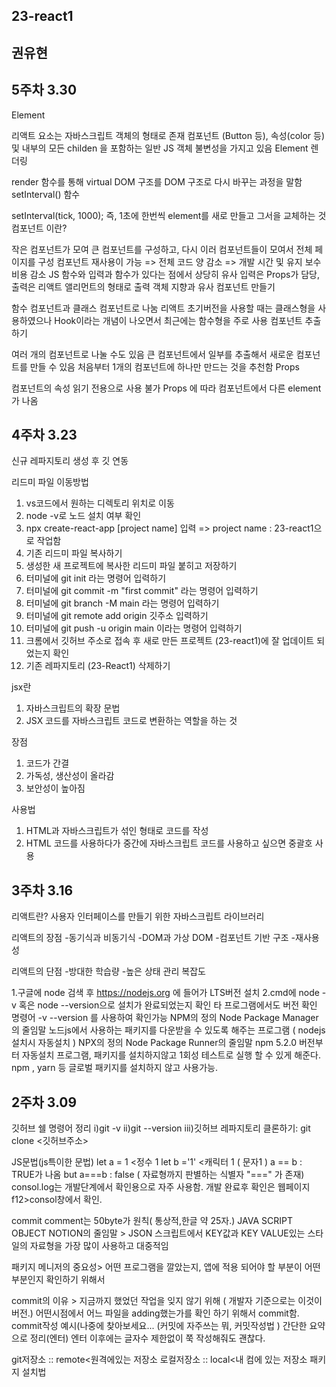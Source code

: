 ## 23-react1

## 권유현 


## 5주차 3.30
Element

리액트 요소는 자바스크립트 객체의 형태로 존재
컴포넌트 (Button 등), 속성(color 등) 및 내부의 모든 childen 을 포함하는 일반 JS 객체 불변성을 가지고 있음
Element 렌더링

render 함수를 통해 virtual DOM 구조를 DOM 구조로 다시 바꾸는 과정을 말함
setInterval() 함수

setInterval(tick, 1000);
즉, 1초에 한번씩 element를 새로 만들고 그서을 교체하는 것
컴포넌트 이란?

작은 컴포넌트가 모여 큰 컴포넌트를 구성하고, 다시 이러 컴포넌트들이 모여서 전체 페이지를 구성
컴포넌트 재사용이 가능 => 전체 코드 양 감소 => 개발 시간 및 유지 보수 비용 감소
JS 함수와 입력과 함수가 있다는 점에서 상당히 유사
입력은 Props가 담당, 출력은 리액트 앨리먼트의 형태로 출력
객체 지향과 유사
컴포넌트 만들기

함수 컴포넌트과 클래스 컴포넌트로 나눔
리액트 초기버전을 사용할 때는 클래스형을 사용하였으나 Hook이라는 개념이 나오면서 최근에는 함수형을 주로 사용
컴포넌트 추출하기

여러 개의 컴포넌트로 나눌 수도 있음
큰 컴포넌트에서 일부를 추출해서 새로운 컴포넌트를 만들 수 있음
처음부터 1개의 컴포넌트에 하나만 만드는 것을 추천함
Props

컴포넌트의 속성
읽기 전용으로 사용 불가
Props 에 따라 컴포넌트에서 다른 element 가 나옴

## 4주차 3.23


신규 레파지토리 생성 후 깃 연동

리드미 파일 이동방법

1. vs코드에서 원하는 디렉토리 위치로 이동
2. node -v로 노드 설치 여부 확인
3. npx create-react-app [project name] 입력 => project name : 23-react1으로 작업함
4. 기존 리드미 파일 복사하기
5. 생성한 새 프로젝트에 복사한 리드미 파일 붙히고 저장하기
6. 터미널에 git init 라는 명령어 입력하기
7. 터미널에 git commit -m "first commit" 라는 명령어 입력하기
8. 터미널에 git branch -M main 라는 명령어 입력하기
9. 터미널에 git remote add origin 깃주소 입력하기
10. 터미널에 git push -u origin main 이라는 명령어 입력하기
11. 크롬에서 깃허브 주소로 접속 후 새로 만든 프로젝트 (23-react1)에 잘 업데이트 되었는지 확인
12. 기존 레파지토리 (23-React1) 삭제하기


jsx란  
1. 자바스크립트의 확장 문법
2. JSX 코드를 자바스크립트 코드로 변환하는 역할을 하는 것

장점
1. 코드가 간결
2. 가독성, 생산성이 올라감
3. 보안성이 높아짐

사용법
1. HTML과 자바스크립트가 섞인 형태로 코드를 작성
2. HTML 코드를 사용하다가 중간에 자바스크립트 코드를 사용하고 싶으면 중괄호 사용


## 3주차 3.16 

리액트란?
사용자 인터페이스를 만들기 위한 자바스크립트 라이브러리

 리액트의 장점
-동기식과 비동기식
-DOM과 가상 DOM
-컴포넌트 기반 구조
-재사용성

리액트의 단점
-방대한 학습량
-높은 상태 관리 복잡도

1.구글에 node 검색 후 https://nodejs.org 에 들어가 LTS버전 설치
2.cmd에 node -v 혹은 node --version으로 설치가 완료되었는지 확인
타 프로그램에서도 버전 확인 명령어 -v --version 를 사용하여 확인가능
NPM의 정의
Node Package Manager의 줄임말
 노드js에서 사용하는 패키지를 다운받을 수 있도록 해주는 프로그램
( nodejs설치시 자동설치 )
NPX의 정의
Node Package Runner의 줄임말
npm 5.2.0 버전부터 자동설치 프로그램,
패키지를 설치하지않고 1회성 테스트로 실행 할 수 있게 해준다.
npm , yarn 등 글로벌 패키지를 설치하지 않고 사용가능.



## 2주차 3.09

깃허브 쉘 명령어 정리 i)git -v ii)git --version iii)깃허브 레파지토리 클론하기: git clone <깃허브주소>

JS문법(js특이한 문법) let a = 1 <정수 1 let b ='1' <캐릭터 1 ( 문자1 ) a == b : TRUE가 나옴 but a===b : false ( 자료형까지 판별하는 식별자 "===" 가 존재) consol.log는 개발단계에서 확인용으로 자주 사용함. 개발 완료후 확인은 웹페이지 f12>consol창에서 확인.

commit comment는 50byte가 원칙( 통상적,한글 약 25자.) JAVA SCRIPT OBJECT NOTION의 줄임말 > JSON 스크립트에서 KEY값과 KEY VALUE있는 스타일의 자료형을 가장 많이 사용하고 대중적임

패키지 메니저의 중요성> 어떤 프로그램을 깔았는지, 앱에 적용 되어야 할 부분이 어떤 부분인지 확인하기 위해서

commit의 이유 > 지금까지 했었던 작업을 잊지 않기 위해 ( 개발자 기준으로는 이것이 버전.)
어떤시점에서 어느 파일을 adding했는가를 확인 하기 위해서 commit함. commit작성 예시(나중에 찾아보세요... (커밋에 자주쓰는 뭐, 커밋작성법 ) 간단한 요약으로 정리(엔터) 엔터 이후에는 글자수 제한없이 쭉 작성해줘도 괜찮다.

git저장소 :: remote<원격에있는 저장소 로컬저장소 :: local<내 컴에 있는 저장소 패키지 설치법

